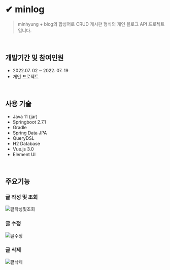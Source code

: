# ✔ minlog
>minhyung + blog의 합성어로 CRUD 게시판 형식의 개인 블로그 API 프로젝트입니다.

<br>

## 개발기간 및 참여인원
- 2022.07. 02 ~ 2022. 07. 19
- 개인 프로젝트

<br>

## 사용 기술
- Java 11 (jar)
- Springboot 2.7.1
- Gradle
- Spring Data JPA
- QueryDSL
- H2 Database
- Vue.js 3.0
- Element UI

<br>

## 주요기능
### 글 작성 및 조회
![글작성및조회](https://user-images.githubusercontent.com/101787653/180170096-01622a22-90fa-470c-b9c3-fa04b4bbdede.gif)
<br>

### 글 수정
![글수정](https://user-images.githubusercontent.com/101787653/180170733-32d475ee-f528-4a3d-b815-87a24a649ee2.gif)
<br>

### 글 삭제
![글삭제](https://user-images.githubusercontent.com/101787653/180170754-74b8f19c-f544-4285-bcae-731933aceaa3.gif)
